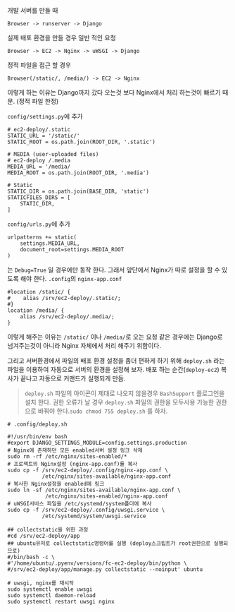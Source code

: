 개발 서버를 만들 때
```
Browser -> runserver -> Django
``` 

실제 배포 환경을 만들 경우 일반 적인 요청
```
Browser -> EC2 -> Nginx -> uWSGI -> Django
``` 

정적 파일을 접근 할 경우
```
Browser(/static/, /media/) -> EC2 -> Nginx
```
이렇게 하는 이유는 Django까지 갔다 오는것 보다 Nginx에서 처리 하는것이 빠르기 때문. (정적 파일 한정)

`config/settings.py`에 추가
```
# ec2-deploy/.static
STATIC_URL = '/static/'
STATIC_ROOT = os.path.join(ROOT_DIR, '.static')

# MEDIA (user-uploaded files)
# ec2-deploy /.media
MEDIA_URL = '/media/
MEDIA_ROOT = os.path.join(ROOT_DIR, '.media')

# Static
STATIC_DIR = os.path.join(BASE_DIR, 'static')
STATICFILES_DIRS = [
    STATIC_DIR,
]
```
`config/urls.py`에 추가
```
urlpatterns += static(
    settings.MEDIA_URL, 
    document_root=settings.MEDIA_ROOT
)
```
는 `Debug=True` 일 경우에만 동작 한다.
그래서 앞단에서 Nginx가 따로 설정을 할 수 있도록 해야 한다.
`.config`의 `nginx-app.conf`
```
#location /static/ {
#    alias /srv/ec2-deploy/.static/;
#}
location /media/ {
    alias /srv/ec2-deploy/.media/;
}
```
이렇게 해주는 이유는 `/static/` 이나 `/media/`로 오는 요청 같은 경우에는 Django로 넘겨주는것이 아니라 Nginx 자체에서 처리 해주기 위함이다. 

그리고 서버환경에서 파일의 배포 환경 설정을 좀더 편하게 하기 위해 `deploy.sh` 라는 파일을 이용하여 자동으로 서버의 환경을 설정해 보자.
배포 하는 순간(`deploy-ec2`) 복사가 끝나고 자동으로 커맨드가 실행되게 만듬.
> `deploy.sh` 파일의 아이콘이 제대로 나오지 않을경우 `BashSupport` 플로그인을 설치 한다.
> 권한 오류가 날 경우 `deploy.sh` 파일의 권한을 모두사용 가능한 권한으로 바꿔야 한다.`sudo chmod 755 deploy.sh` 를 하자.
```
# .config/deploy.sh

#!/usr/bin/env bash
#export DJANGO_SETTINGS_MODULE=config.settings.production
# Nginx에 존재하던 모든 enabled서버 설정 링크 삭제
sudo rm -rf /etc/nginx/sites-enabled/*
# 프로젝트의 Nginx설정 (nginx-app.conf)를 복사
sudo cp -f /srv/ec2-deploy/.config/nginx-app.conf \
           /etc/nginx/sites-available/nginx-app.conf
# 복사한 Nginx설정을 enabled에 링크
sudo ln -sf /etc/nginx/sites-available/nginx-app.conf \
            /etc/nginx/sites-enabled/nginx-app.conf
# uWSGI서비스 파일을 /etc/systemd/system폴더에 복사
sudo cp -f /srv/ec2-deploy/.config/uwsgi.service \
           /etc/systemd/system/uwsgi.service

## collectstatic을 위한 과정
#cd /srv/ec2-deploy/app
## ubuntu유저로 collectstatic명령어를 실행 (deploy스크립트가 root권한으로 실행되므로)
#/bin/bash -c \
#'/home/ubuntu/.pyenv/versions/fc-ec2-deploy/bin/python \
#/srv/ec2-deploy/app/manage.py collectstatic --noinput' ubuntu

# uwsgi, nginx를 재시작
sudo systemctl enable uwsgi
sudo systemctl daemon-reload
sudo systemctl restart uwsgi nginx
```
